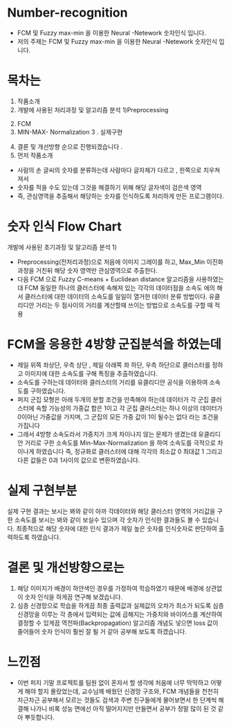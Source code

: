 # Number-recognition
- FCM 및 Fuzzy max-min 을 이용한 Neural -Netework 숫자인식 입니다.
- 저의 주제는 FCM 및 Fuzzy max-min 을 이용한 Neural -Netework 숫자인식 입니다.

# 목차는 
1. 작품소개 
2. 개발에 사용된 처리과정 및 알고리즘 분석
  1)Preprocessing 
  2) FCM
  3) MIN-MAX- Normalization 
3 . 실제구현
4. 결론 및 개선방향 순으로 진행되겠습니다 .
5. 먼저 작품소개 

- 사람의 손 글씨의 숫자를 분류하는데 사람마다 글자체가 다르고 , 한쪽으로 치우쳐져서 
- 숫자를 적을 수도 있는데 그것을 해결하기 위해 해당 글자색이 검은색 영역 
- 즉, 관심영역을 추출해서 해당하는 숫자를 인식하도록 처리하게 만든 프로그램이다. 

# 숫자 인식 Flow Chart

개발에 사용된 초기과정 및 알고리즘 분석 1) 
- Preprocessing(전처리과정)으로 
  처음에 이미지 그레이를 하고, Max_Min 이진화과정을 거친뒤 
  해당 숫자 영역만 관심영역으로 추출한다.
- 다음 FCM 으로 
  Fuzzy C-means + Euclidean distance 알고리즘을 사용하였는대
  FCM  동일한 하나의 클러스터에 속해져 있는 각각의 데이터점을 소속도 에의 해서 
  클러스터에 대한 데이터의 소속도를 일일이 열거한 데이터 분류 방법이다. 
  유클리디안 거리는 두 점사이의 거리를 계산할때 쓰이는 방법으로 소속도를 구할 때 적용

# FCM을 응용한 4방향 군집분석을 하였는데 
- 제일 위쪽 좌상단, 우측 상단 , 제일 아래쪽 좌 하단, 우측 하단으로 클러스터를 정하고 
  이미지에 대한 소속도를 구해 특징을 추출하였습니다.
- 소속도를 구하는데 데이터와 클러스터의 거리를 유클리디안 공식을 이용하여 소속도를 구하였습니다.
- 퍼지 군집 모형은 아래 두개의 분할 조건을 만족해야 하는데
  데이터가 각 군집 클러스터에 속할 가능성의 가중값 합은 1이고
  각 군집 클러스터는 하나 이상의 데이터가 0이아닌 가중값을 가지며, 그 군집의 모든 가중 값이 1이 될수는 없다 라는 조건을 가집니다 
- 그래서 4방향 소속도라서 가중치가 크게 차이나지 않는 문제가 생겼는데 
   유클리디안 거리로 구한 소속도를 Min-Max-Normalization 을 하여 소속도를 극적으로 차이나게 하였습니다
   즉, 정규화로 클러스터에 대해 각각의 최소값 0 최대값 1 그리고 다른 값들은  0과 1사이의 값으로 변환하였습니다. 

# 실제 구현부분
실제 구현 결과는 보시는 봐와 같이 아까 각데이터와 해당 클러스터 영역의 거리값을 구한 소속도를 
보시는 봐와 같이 보실수 있으며 각 숫자가 인식한 결과들도 볼 수 있습니다.
최종적으로 해당 숫자에 대한 인식 결과가 제일 높은 숫자를 인식숫자로 판단하여 출력하도록 하였습니다.
# 결론 및 개선방향으로는
 1. 해당 이미지가 배경이 하얀색인 경우를 가정하여 학습하였기 때문에 배경에 상관없이 숫자 인식을 하게끔 연구해 보겠습니다.
 2. 심층 신경망으로 학습을 하게끔 최종 출력값과 실제값의 오차가 최소가 되도록 
    심층 신경망을 이루는 각 층에서 입력되는 값에 곱해지는 가중치와 바이어스를 계산하여 결정할 수 있게끔 
    역전파(Backpropagation) 알고리즘 개념도 넣으면 loss 값이 줄어들어 숫자 인식이 훨씬 잘 될 거 같아 공부해 보도록 하겠습니다.
# 느낀점
- 이번 퍼지 기말 프로젝트를 팀원 없이 혼자서 할 생각에 처음에 너무 막막하고 어떻게 해야 할지 몰랐었는데, 
  교수님께 배웠던 신경망 구조와, FCM 개념들을 천천히 차근차근 공부해서 모르는 것들도 검색과 주변 친구들에게 물어보면서 
  한 단계씩 해결해 나가니 비록 성능 면에선 아직 떨어지지만 만들면서 공부가 정말 많이 된 것 같아 뿌듯합니다. 
